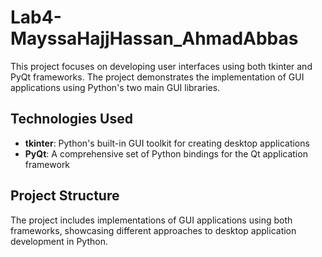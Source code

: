 # Lab4-MayssaHajjHassan_AhmadAbbas

This project focuses on developing user interfaces using both tkinter and PyQt frameworks. The project demonstrates the implementation of GUI applications using Python's two main GUI libraries.

## Technologies Used
- **tkinter**: Python's built-in GUI toolkit for creating desktop applications
- **PyQt**: A comprehensive set of Python bindings for the Qt application framework

## Project Structure
The project includes implementations of GUI applications using both frameworks, showcasing different approaches to desktop application development in Python.
